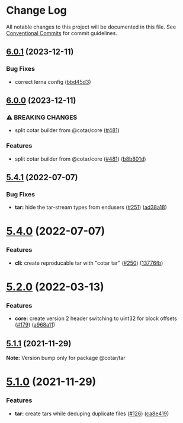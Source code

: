 # Change Log

All notable changes to this project will be documented in this file.
See [Conventional Commits](https://conventionalcommits.org) for commit guidelines.

## [6.0.1](https://github.com/linz/cotar/compare/tar-v6.0.0...tar-v6.0.1) (2023-12-11)


### Bug Fixes

* correct lerna config ([bbd45d3](https://github.com/linz/cotar/commit/bbd45d329a6fd01d1c3d15a05ac9fe0acb426fe6))

## [6.0.0](https://github.com/linz/cotar/compare/tar-v5.4.1...tar-v6.0.0) (2023-12-11)


### ⚠ BREAKING CHANGES

* split cotar builder from @cotar/core ([#481](https://github.com/linz/cotar/issues/481))

### Features

* split cotar builder from @cotar/core ([#481](https://github.com/linz/cotar/issues/481)) ([b8b801d](https://github.com/linz/cotar/commit/b8b801dd360e4a3ec7a9964f0f63f2066a49403d))

## [5.4.1](https://github.com/linz/cotar/compare/v5.4.0...v5.4.1) (2022-07-07)


### Bug Fixes

* **tar:** hide the tar-stream types from endusers ([#251](https://github.com/linz/cotar/issues/251)) ([ad38a18](https://github.com/linz/cotar/commit/ad38a18e87b35566f936f648af2353f9f34e5e53))





# [5.4.0](https://github.com/linz/cotar/compare/v5.3.0...v5.4.0) (2022-07-07)


### Features

* **cli:** create reproducable tar with "cotar tar" ([#250](https://github.com/linz/cotar/issues/250)) ([13776fb](https://github.com/linz/cotar/commit/13776fbe33f5daa7b5fca0c25001a641e49a616f))





# [5.2.0](https://github.com/linz/cotar/compare/v5.1.1...v5.2.0) (2022-03-13)


### Features

* **core:** create version 2 header switching to uint32 for block offsets ([#179](https://github.com/linz/cotar/issues/179)) ([a968a11](https://github.com/linz/cotar/commit/a968a11316153326702711274318b081a2149658))





## [5.1.1](https://github.com/linz/cotar/compare/v5.1.0...v5.1.1) (2021-11-29)

**Note:** Version bump only for package @cotar/tar





# [5.1.0](https://github.com/linz/cotar/compare/v5.0.1...v5.1.0) (2021-11-29)


### Features

* **tar:** create tars while deduping duplicate files ([#126](https://github.com/linz/cotar/issues/126)) ([ca8e419](https://github.com/linz/cotar/commit/ca8e419d40ffe7833d87d425a94b0caaf5cf470b))

